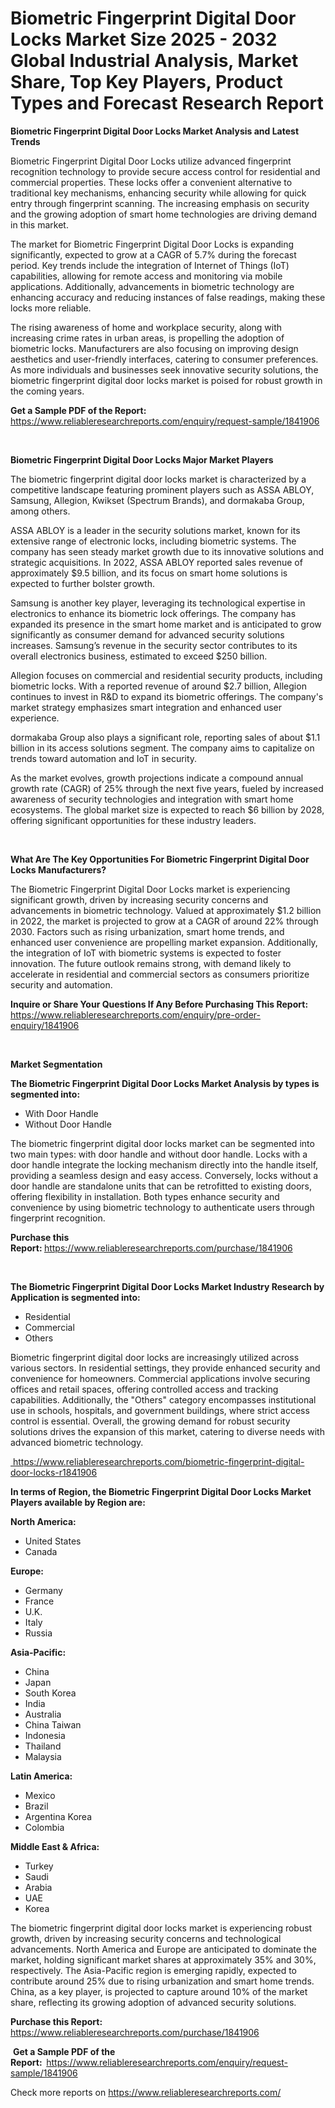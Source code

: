 <p><h1>Biometric Fingerprint Digital Door Locks Market Size 2025 - 2032 Global Industrial Analysis, Market Share, Top Key Players, Product Types and Forecast Research Report</h1></p><p><strong>Biometric Fingerprint Digital Door Locks Market Analysis and Latest Trends</strong></p>
<p><p>Biometric Fingerprint Digital Door Locks utilize advanced fingerprint recognition technology to provide secure access control for residential and commercial properties. These locks offer a convenient alternative to traditional key mechanisms, enhancing security while allowing for quick entry through fingerprint scanning. The increasing emphasis on security and the growing adoption of smart home technologies are driving demand in this market.</p><p>The market for Biometric Fingerprint Digital Door Locks is expanding significantly, expected to grow at a CAGR of 5.7% during the forecast period. Key trends include the integration of Internet of Things (IoT) capabilities, allowing for remote access and monitoring via mobile applications. Additionally, advancements in biometric technology are enhancing accuracy and reducing instances of false readings, making these locks more reliable. </p><p>The rising awareness of home and workplace security, along with increasing crime rates in urban areas, is propelling the adoption of biometric locks. Manufacturers are also focusing on improving design aesthetics and user-friendly interfaces, catering to consumer preferences. As more individuals and businesses seek innovative security solutions, the biometric fingerprint digital door locks market is poised for robust growth in the coming years.</p></p>
<p><strong>Get a Sample PDF of the Report:&nbsp;</strong> <a href="https://www.reliableresearchreports.com/enquiry/request-sample/1841906?utm_campaign=3349&utm_medium=2&utm_source=Github&utm_content=ia&utm_term=26032025&utm_id=biometric-fingerprint-digital-door-locks">https://www.reliableresearchreports.com/enquiry/request-sample/1841906</a></p>
<p>&nbsp;</p>
<p><strong>Biometric Fingerprint Digital Door Locks Major Market Players</strong></p>
<p><p>The biometric fingerprint digital door locks market is characterized by a competitive landscape featuring prominent players such as ASSA ABLOY, Samsung, Allegion, Kwikset (Spectrum Brands), and dormakaba Group, among others.</p><p>ASSA ABLOY is a leader in the security solutions market, known for its extensive range of electronic locks, including biometric systems. The company has seen steady market growth due to its innovative solutions and strategic acquisitions. In 2022, ASSA ABLOY reported sales revenue of approximately $9.5 billion, and its focus on smart home solutions is expected to further bolster growth.</p><p>Samsung is another key player, leveraging its technological expertise in electronics to enhance its biometric lock offerings. The company has expanded its presence in the smart home market and is anticipated to grow significantly as consumer demand for advanced security solutions increases. Samsung’s revenue in the security sector contributes to its overall electronics business, estimated to exceed $250 billion.</p><p>Allegion focuses on commercial and residential security products, including biometric locks. With a reported revenue of around $2.7 billion, Allegion continues to invest in R&D to expand its biometric offerings. The company's market strategy emphasizes smart integration and enhanced user experience.</p><p>dormakaba Group also plays a significant role, reporting sales of about $1.1 billion in its access solutions segment. The company aims to capitalize on trends toward automation and IoT in security.</p><p>As the market evolves, growth projections indicate a compound annual growth rate (CAGR) of 25% through the next five years, fueled by increased awareness of security technologies and integration with smart home ecosystems. The global market size is expected to reach $6 billion by 2028, offering significant opportunities for these industry leaders.</p></p>
<p>&nbsp;</p>
<p><strong>What Are The Key Opportunities For Biometric Fingerprint Digital Door Locks Manufacturers?</strong></p>
<p><p>The Biometric Fingerprint Digital Door Locks market is experiencing significant growth, driven by increasing security concerns and advancements in biometric technology. Valued at approximately $1.2 billion in 2022, the market is projected to grow at a CAGR of around 22% through 2030. Factors such as rising urbanization, smart home trends, and enhanced user convenience are propelling market expansion. Additionally, the integration of IoT with biometric systems is expected to foster innovation. The future outlook remains strong, with demand likely to accelerate in residential and commercial sectors as consumers prioritize security and automation.</p></p>
<p><strong>Inquire or Share Your Questions If Any Before Purchasing This Report:</strong> <a href="https://www.reliableresearchreports.com/enquiry/pre-order-enquiry/1841906?utm_campaign=3349&utm_medium=2&utm_source=Github&utm_content=ia&utm_term=26032025&utm_id=biometric-fingerprint-digital-door-locks">https://www.reliableresearchreports.com/enquiry/pre-order-enquiry/1841906</a></p>
<p>&nbsp;</p>
<p><strong>Market Segmentation</strong></p>
<p><strong>The Biometric Fingerprint Digital Door Locks Market Analysis by types is segmented into:</strong></p>
<p><ul><li>With Door Handle</li><li>Without Door Handle</li></ul></p>
<p><p>The biometric fingerprint digital door locks market can be segmented into two main types: with door handle and without door handle. Locks with a door handle integrate the locking mechanism directly into the handle itself, providing a seamless design and easy access. Conversely, locks without a door handle are standalone units that can be retrofitted to existing doors, offering flexibility in installation. Both types enhance security and convenience by using biometric technology to authenticate users through fingerprint recognition.</p></p>
<p><strong>Purchase this Report:&nbsp;</strong><a href="https://www.reliableresearchreports.com/purchase/1841906?utm_campaign=3349&utm_medium=2&utm_source=Github&utm_content=ia&utm_term=26032025&utm_id=biometric-fingerprint-digital-door-locks">https://www.reliableresearchreports.com/purchase/1841906</a></p>
<p>&nbsp;</p>
<p><strong>The Biometric Fingerprint Digital Door Locks Market Industry Research by Application is segmented into:</strong></p>
<p><ul><li>Residential</li><li>Commercial</li><li>Others</li></ul></p>
<p><p>Biometric fingerprint digital door locks are increasingly utilized across various sectors. In residential settings, they provide enhanced security and convenience for homeowners. Commercial applications involve securing offices and retail spaces, offering controlled access and tracking capabilities. Additionally, the "Others" category encompasses institutional use in schools, hospitals, and government buildings, where strict access control is essential. Overall, the growing demand for robust security solutions drives the expansion of this market, catering to diverse needs with advanced biometric technology.</p></p>
<p><a href="https://www.reliableresearchreports.com/biometric-fingerprint-digital-door-locks-r1841906?utm_campaign=3349&utm_medium=2&utm_source=Github&utm_content=ia&utm_term=26032025&utm_id=biometric-fingerprint-digital-door-locks">&nbsp;https://www.reliableresearchreports.com/biometric-fingerprint-digital-door-locks-r1841906</a></p>
<p><strong>In terms of Region, the Biometric Fingerprint Digital Door Locks Market Players available by Region are:</strong></p>
<p>
    <p> <strong> North America: </strong>
        <ul>
            <li>United States</li>
            <li>Canada</li>
        </ul>
        </p> 
    <p> <strong> Europe: </strong>
        <ul>
            <li>Germany</li>
            <li>France</li>
            <li>U.K.</li>
            <li>Italy</li>
            <li>Russia</li>
        </ul>
        </p> 
    <p> <strong> Asia-Pacific: </strong>
        <ul>
            <li>China</li>
            <li>Japan</li>
            <li>South Korea</li>
            <li>India</li>
            <li>Australia</li>
            <li>China Taiwan</li>
            <li>Indonesia</li>
            <li>Thailand</li>
            <li>Malaysia</li>
        </ul>
        </p> 
    <p> <strong> Latin America: </strong>
        <ul>
            <li>Mexico</li>
            <li>Brazil</li>
            <li>Argentina Korea</li>
            <li>Colombia</li>
        </ul>
        </p> 
    <p> <strong> Middle East & Africa: </strong>
        <ul>
            <li>Turkey</li>
            <li>Saudi</li>
            <li>Arabia</li>
            <li>UAE</li>
            <li>Korea</li>
        </ul>
    </p>
    </p>
<p><p>The biometric fingerprint digital door locks market is experiencing robust growth, driven by increasing security concerns and technological advancements. North America and Europe are anticipated to dominate the market, holding significant market shares at approximately 35% and 30%, respectively. The Asia-Pacific region is emerging rapidly, expected to contribute around 25% due to rising urbanization and smart home trends. China, as a key player, is projected to capture around 10% of the market share, reflecting its growing adoption of advanced security solutions.</p></p>
<p><strong>Purchase this Report: </strong><a href="https://www.reliableresearchreports.com/purchase/1841906?utm_campaign=3349&utm_medium=2&utm_source=Github&utm_content=ia&utm_term=26032025&utm_id=biometric-fingerprint-digital-door-locks">https://www.reliableresearchreports.com/purchase/1841906</a></p>
<p>&nbsp;<strong>Get a Sample PDF of the Report:&nbsp;&nbsp;</strong><a href="https://www.reliableresearchreports.com/enquiry/request-sample/1841906?utm_campaign=3349&utm_medium=2&utm_source=Github&utm_content=ia&utm_term=26032025&utm_id=biometric-fingerprint-digital-door-locks">https://www.reliableresearchreports.com/enquiry/request-sample/1841906</a></p>
<p><strong></strong></p>
<p>Check more reports on <a href="https://www.reliableresearchreports.com/?utm_campaign=3349&utm_medium=2&utm_source=Github&utm_content=ia&utm_term=26032025&utm_id=biometric-fingerprint-digital-door-locks">https://www.reliableresearchreports.com/</a></p>